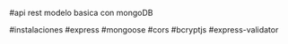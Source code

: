#api rest modelo basica con mongoDB

#instalaciones
#express
#mongoose
#cors
#bcryptjs
#express-validator

<!-- El código de cors es:
header('Access-Control-Allow-Origin: *');
header("Access-Control-Allow-Headers: X-API-KEY, Origin, X-Requested-With, Content-Type, Accept, Access-Control-Request-Method");
header("Access-Control-Allow-Methods: GET, POST, OPTIONS, PUT, DELETE");
header("Allow: GET, POST, OPTIONS, PUT, DELETE");
$method = $_SERVER['REQUEST_METHOD'];
if ($method == "OPTIONS") {
die();
} -->